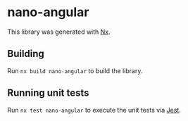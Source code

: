 # nano-angular

This library was generated with [Nx](https://nx.dev).

## Building

Run `nx build nano-angular` to build the library.

## Running unit tests

Run `nx test nano-angular` to execute the unit tests via [Jest](https://jestjs.io).
